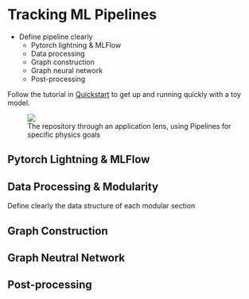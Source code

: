 # Tracking ML Pipelines

- Define pipeline clearly
  - Pytorch lightning & MLFlow
  - Data processing
  - Graph construction
  - Graph neural network
  - Post-processing

Follow the tutorial in [Quickstart](https://hsf-reco-and-software-triggers.github.io/Tracking-ML-Exa.TrkX/pipelines/quickstart) to get up and running quickly with a toy model.

<figure>
  <img src=".../docs/media/application_diagram_1.png"/>
  <figcaption>The repository through an application lens, using Pipelines for specific physics goals</figcaption>
</figure>


## Pytorch Lightning & MLFlow


## Data Processing & Modularity

Define clearly the data structure of each modular section


## Graph Construction


## Graph Neutral Network


## Post-processing
